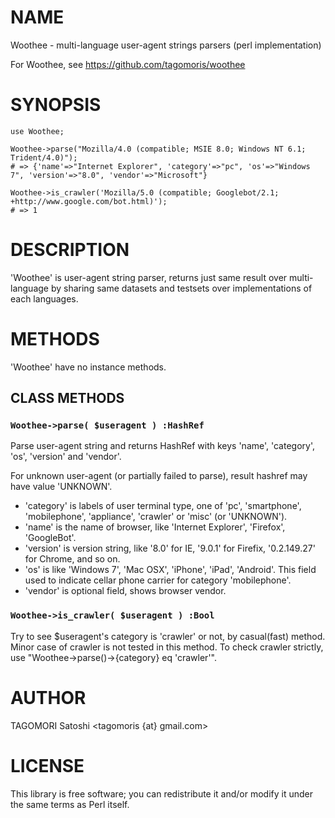 # NAME

Woothee - multi-language user-agent strings parsers (perl implementation)

For Woothee, see https://github.com/tagomoris/woothee

# SYNOPSIS

    use Woothee;

    Woothee->parse("Mozilla/4.0 (compatible; MSIE 8.0; Windows NT 6.1; Trident/4.0)");
    # => {'name'=>"Internet Explorer", 'category'=>"pc", 'os'=>"Windows 7", 'version'=>"8.0", 'vendor'=>"Microsoft"}

    Woothee->is_crawler('Mozilla/5.0 (compatible; Googlebot/2.1; +http://www.google.com/bot.html)');
    # => 1

# DESCRIPTION

'Woothee' is user-agent string parser, returns just same result over multi-language by sharing same datasets and testsets over implementations of each languages.

# METHODS

'Woothee' have no instance methods.

## CLASS METHODS

### `Woothee->parse( $useragent ) :HashRef`

Parse user-agent string and returns HashRef with keys 'name', 'category', 'os', 'version' and 'vendor'.

For unknown user-agent (or partially failed to parse), result hashref may have value 'UNKNOWN'.

- 'category' is labels of user terminal type, one of 'pc', 'smartphone', 'mobilephone', 'appliance', 'crawler' or 'misc' (or 'UNKNOWN').
- 'name' is the name of browser, like 'Internet Explorer', 'Firefox', 'GoogleBot'.
- 'version' is version string, like '8.0' for IE, '9.0.1' for Firefix, '0.2.149.27' for Chrome, and so on.
- 'os' is like 'Windows 7', 'Mac OSX', 'iPhone', 'iPad', 'Android'. This field used to indicate cellar phone carrier for category 'mobilephone'.
- 'vendor' is optional field, shows browser vendor.

### `Woothee->is_crawler( $useragent ) :Bool`

Try to see $useragent's category is 'crawler' or not, by casual(fast) method. Minor case of crawler is not tested in this method. To check crawler strictly, use "Woothee->parse()->{category} eq 'crawler'".

# AUTHOR

TAGOMORI Satoshi <tagomoris {at} gmail.com>

# LICENSE

This library is free software; you can redistribute it and/or modify
it under the same terms as Perl itself.
